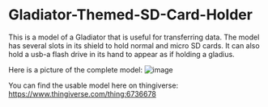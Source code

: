 # Gladiator-Themed-SD-Card-Holder
This is a model of a Gladiator that is useful for transferring data. The model has several slots in its shield to hold normal and micro SD cards. It can also hold a usb-a flash drive in its hand to appear as if holding a gladius.

Here is a picture of the complete model:
![image](https://github.com/user-attachments/assets/bb9e37df-04b2-49d3-a46f-c2ea1f3c54eb)

You can find the usable model here on thingiverse: 
https://www.thingiverse.com/thing:6736678
